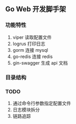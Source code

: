 ## Go Web 开发脚手架 

### 功能特性

1. viper 读取配置文件
2. logrus 打印日志
3. gorm 连接 mysql
4. go-redis 连接 redis
5. gin-swagger 生成 api 文档

### 目录结构


### TODO
1. 通过命令行参数指定配置文件
2. 日志模块拆分
3. 链路追踪